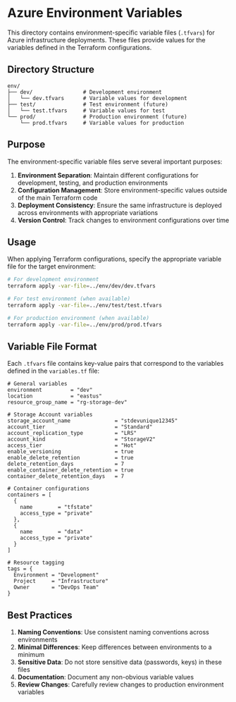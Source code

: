 # Azure Environment Variables

This directory contains environment-specific variable files (`.tfvars`) for Azure infrastructure deployments. These files provide values for the variables defined in the Terraform configurations.

## Directory Structure

```
env/
├── dev/                # Development environment
│   └── dev.tfvars      # Variable values for development
├── test/               # Test environment (future)
│   └── test.tfvars     # Variable values for test
└── prod/               # Production environment (future)
    └── prod.tfvars     # Variable values for production
```

## Purpose

The environment-specific variable files serve several important purposes:

1. **Environment Separation**: Maintain different configurations for development, testing, and production environments
2. **Configuration Management**: Store environment-specific values outside of the main Terraform code
3. **Deployment Consistency**: Ensure the same infrastructure is deployed across environments with appropriate variations
4. **Version Control**: Track changes to environment configurations over time

## Usage

When applying Terraform configurations, specify the appropriate variable file for the target environment:

```bash
# For development environment
terraform apply -var-file=../env/dev/dev.tfvars

# For test environment (when available)
terraform apply -var-file=../env/test/test.tfvars

# For production environment (when available)
terraform apply -var-file=../env/prod/prod.tfvars
```

## Variable File Format

Each `.tfvars` file contains key-value pairs that correspond to the variables defined in the `variables.tf` file:

```hcl
# General variables
environment         = "dev"
location            = "eastus"
resource_group_name = "rg-storage-dev"

# Storage Account variables
storage_account_name              = "stdevunique12345"
account_tier                      = "Standard"
account_replication_type          = "LRS"
account_kind                      = "StorageV2"
access_tier                       = "Hot"
enable_versioning                 = true
enable_delete_retention           = true
delete_retention_days             = 7
enable_container_delete_retention = true
container_delete_retention_days   = 7

# Container configurations
containers = [
  {
    name        = "tfstate"
    access_type = "private"
  },
  {
    name        = "data"
    access_type = "private"
  }
]

# Resource tagging
tags = {
  Environment = "Development"
  Project     = "Infrastructure"
  Owner       = "DevOps Team"
}
```

## Best Practices

1. **Naming Conventions**: Use consistent naming conventions across environments
2. **Minimal Differences**: Keep differences between environments to a minimum
3. **Sensitive Data**: Do not store sensitive data (passwords, keys) in these files
4. **Documentation**: Document any non-obvious variable values
5. **Review Changes**: Carefully review changes to production environment variables
